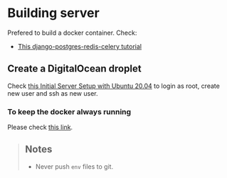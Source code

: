 # Building server

Prefered to build a docker container.
Check:

- [This django-postgres-redis-celery tutorial](https://soshace.com/dockerizing-django-with-postgres-redis-and-celery/)

## Create a DigitalOcean droplet

Check [this Initial Server Setup with Ubuntu 20.04](https://www.digitalocean.com/community/tutorials/initial-server-setup-with-ubuntu-20-04) to login as root, create new user and ssh as new user.

### To keep the docker always running

Please check [this link](https://stackoverflow.com/questions/43671482/how-to-run-docker-compose-up-d-at-system-start-up).

> ## Notes
>
> - Never push `env` files to git.
